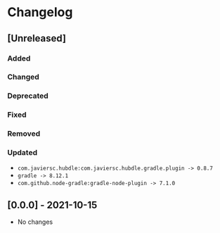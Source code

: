 # Changelog

## [Unreleased]

### Added

### Changed

### Deprecated

### Fixed

### Removed

### Updated

- `com.javiersc.hubdle:com.javiersc.hubdle.gradle.plugin -> 0.8.7`
- `gradle -> 8.12.1`
- `com.github.node-gradle:gradle-node-plugin -> 7.1.0`

## [0.0.0] - 2021-10-15

- No changes
